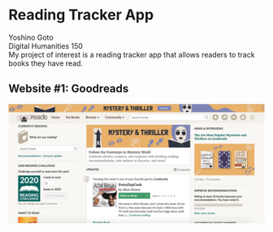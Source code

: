 # Reading Tracker App
<p>Yoshino Goto
<br>Digital Humanities 150
<br>My project of interest is a reading tracker app that allows readers to track books they have read.


## Website #1: Goodreads
![Goodreads website](Goodreads.png)
